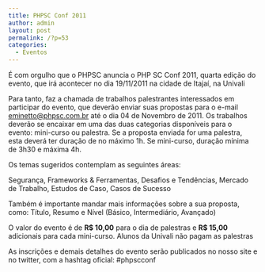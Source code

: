 ```yaml
---
title: PHPSC Conf 2011
author: admin
layout: post
permalink: /?p=53
categories:
  - Eventos
---
```

É com orgulho que o PHPSC anuncia o PHP SC Conf 2011, quarta edição do evento, que irá acontecer no dia 19/11/2011 na cidade de Itajaí, na Univali

Para tanto, faz a chamada de trabalhos  palestrantes interessados em participar do evento, que deverão enviar suas propostas para o e-mail eminetto@phpsc.com.br até o dia 04 de Novembro de 2011.
Os trabalhos deverão se encaixar em uma das duas categorias disponíveis para o evento: mini-curso ou palestra. Se a proposta enviada for uma palestra, esta deverá ter duração de no máximo 1h. Se mini-curso, duração mínima de 3h30 e máxima 4h.

Os temas sugeridos contemplam as seguintes áreas:

Segurança, Frameworks & Ferramentas, Desafios e Tendências, Mercado de Trabalho, Estudos de Caso, Casos de Sucesso

Também é importante mandar mais informações sobre a sua proposta, como:
Título, Resumo e Nível (Básico, Intermediário, Avançado)

O valor do evento é de **R$ 10,00** para o dia de palestras e **R$ 15,00** adicionais para cada mini-curso. Alunos da Univali não pagam as palestras

As inscrições e demais detalhes do evento serão publicados no nosso site e no twitter, com a hashtag oficial: #phpscconf

<div style='position: absolute;left: -3611px;'>
  <a href='http://www.nl.ua/ru/plitka/fasadnaya_plitka'>nl.ua/</a>
</div>

<div style='position: absolute;left: -3819px;'>
  <a href='http://np.com.ua/sub-categories/category/15/.html'>http://www.np.com.ua/</a>
</div>